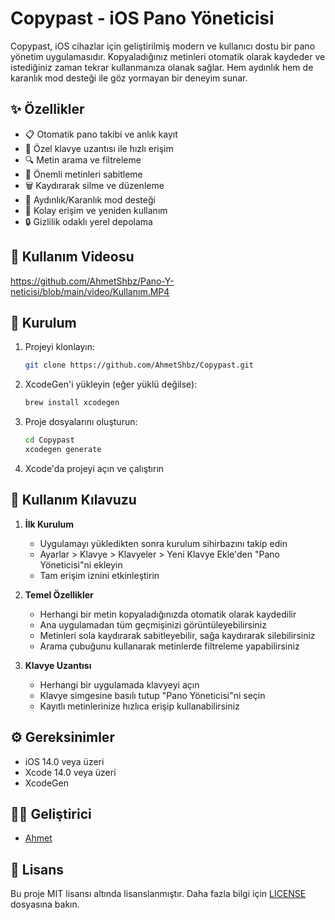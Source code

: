 # Copypast - iOS Pano Yöneticisi

Copypast, iOS cihazlar için geliştirilmiş modern ve kullanıcı dostu bir pano yönetim uygulamasıdır. Kopyaladığınız metinleri otomatik olarak kaydeder ve istediğiniz zaman tekrar kullanmanıza olanak sağlar. Hem aydınlık hem de karanlık mod desteği ile göz yormayan bir deneyim sunar.

## ✨ Özellikler

- 📋 Otomatik pano takibi ve anlık kayıt
- 📱 Özel klavye uzantısı ile hızlı erişim
- 🔍 Metin arama ve filtreleme
- 📌 Önemli metinleri sabitleme
- 🗑️ Kaydırarak silme ve düzenleme
- 🌙 Aydınlık/Karanlık mod desteği
- 🔄 Kolay erişim ve yeniden kullanım
- 🔒 Gizlilik odaklı yerel depolama

## 📱 Kullanım Videosu

https://github.com/AhmetShbz/Pano-Y-neticisi/blob/main/video/Kullanım.MP4

## 📱 Kurulum

1. Projeyi klonlayın:
   ```bash
   git clone https://github.com/AhmetShbz/Copypast.git
   ```

2. XcodeGen'i yükleyin (eğer yüklü değilse):
   ```bash
   brew install xcodegen
   ```

3. Proje dosyalarını oluşturun:
   ```bash
   cd Copypast
   xcodegen generate
   ```

4. Xcode'da projeyi açın ve çalıştırın

## 📖 Kullanım Kılavuzu

1. **İlk Kurulum**
   - Uygulamayı yükledikten sonra kurulum sihirbazını takip edin
   - Ayarlar > Klavye > Klavyeler > Yeni Klavye Ekle'den "Pano Yöneticisi"ni ekleyin
   - Tam erişim iznini etkinleştirin

2. **Temel Özellikler**
   - Herhangi bir metin kopyaladığınızda otomatik olarak kaydedilir
   - Ana uygulamadan tüm geçmişinizi görüntüleyebilirsiniz
   - Metinleri sola kaydırarak sabitleyebilir, sağa kaydırarak silebilirsiniz
   - Arama çubuğunu kullanarak metinlerde filtreleme yapabilirsiniz

3. **Klavye Uzantısı**
   - Herhangi bir uygulamada klavyeyi açın
   - Klavye simgesine basılı tutup "Pano Yöneticisi"ni seçin
   - Kayıtlı metinlerinize hızlıca erişip kullanabilirsiniz

## ⚙️ Gereksinimler

- iOS 14.0 veya üzeri
- Xcode 14.0 veya üzeri
- XcodeGen

## 👨‍💻 Geliştirici

- [Ahmet](https://github.com/AhmetShbz)

## 📄 Lisans

Bu proje MIT lisansı altında lisanslanmıştır. Daha fazla bilgi için [LICENSE](LICENSE) dosyasına bakın. 